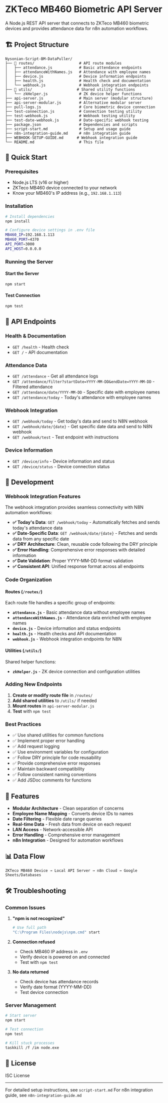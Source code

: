 # ZKTeco MB460 Biometric API Server

A Node.js REST API server that connects to ZKTeco MB460 biometric devices and provides attendance data for n8n automation workflows.

## 🏗️ Project Structure

```
Nysonian-Script-BM-DataPuller/
├── 📁 routes/                    # API route modules
│   ├── attendance.js            # Basic attendance endpoints
│   ├── attendanceWithNames.js   # Attendance with employee names
│   ├── device.js                # Device information endpoints
│   ├── health.js                # Health check and documentation
│   └── webhook.js               # Webhook integration endpoints
├── 📁 utils/                    # Shared utility functions
│   └── zkHelper.js              # ZK device helper functions
├── api-server.js                # Main server (modular structure)
├── api-server-modular.js        # Alternative modular server
├── pull-logs.js                 # Core biometric device connection
├── test-connection.js           # Connection testing utility
├── test-webhook.js              # Webhook testing utility
├── test-date-webhook.js         # Date-specific webhook testing
├── package.json                 # Dependencies and scripts
├── script-start.md              # Setup and usage guide
├── n8n-integration-guide.md     # n8n integration guide
├── WEBHOOK-SETUP-GUIDE.md      # Webhook integration guide
└── README.md                    # This file
```

## 🚀 Quick Start

### Prerequisites
- Node.js LTS (v16 or higher)
- ZKTeco MB460 device connected to your network
- Know your MB460's IP address (e.g., `192.168.1.113`)

### Installation
```bash
# Install dependencies
npm install

# Configure device settings in .env file
MB460_IP=192.168.1.113
MB460_PORT=4370
API_PORT=3000
API_HOST=0.0.0.0
```

### Running the Server

#### Start the Server
```bash
npm start
```

#### Test Connection
```bash
npm test
```

## 📡 API Endpoints

### Health & Documentation
- `GET /health` - Health check
- `GET /` - API documentation

### Attendance Data
- `GET /attendance` - Get all attendance logs
- `GET /attendance/filter?startDate=YYYY-MM-DD&endDate=YYYY-MM-DD` - Filtered attendance
- `GET /attendance/date/YYYY-MM-DD` - Specific date with employee names
- `GET /attendance/today` - Today's attendance with employee names

### Webhook Integration
- `GET /webhook/today` - Get today's data and send to N8N webhook
- `GET /webhook/date/{date}` - Get specific date data and send to N8N webhook
- `GET /webhook/test` - Test endpoint with instructions

### Device Information
- `GET /device/info` - Device information and status
- `GET /device/status` - Device connection status

## 🔧 Development

### Webhook Integration Features

The webhook integration provides seamless connectivity with N8N automation workflows:

- **✅ Today's Data**: `GET /webhook/today` - Automatically fetches and sends today's attendance data
- **✅ Date-Specific Data**: `GET /webhook/date/{date}` - Fetches and sends data from any specific date
- **✅ DRY Architecture**: Clean, reusable code following the DRY principle
- **✅ Error Handling**: Comprehensive error responses with detailed information
- **✅ Date Validation**: Proper YYYY-MM-DD format validation
- **✅ Consistent API**: Unified response format across all endpoints

### Code Organization

#### Routes (`/routes/`)
Each route file handles a specific group of endpoints:
- **`attendance.js`** - Basic attendance data without employee names
- **`attendanceWithNames.js`** - Attendance data enriched with employee names
- **`device.js`** - Device information and status endpoints
- **`health.js`** - Health checks and API documentation
- **`webhook.js`** - Webhook integration endpoints for N8N

#### Utilities (`/utils/`)
Shared helper functions:
- **`zkHelper.js`** - ZK device connection and configuration utilities

### Adding New Endpoints

1. **Create or modify route file** in `/routes/`
2. **Add shared utilities** to `/utils/` if needed
3. **Mount routes** in `api-server-modular.js`
4. **Test** with `npm test`

### Best Practices

- ✅ Use shared utilities for common functions
- ✅ Implement proper error handling
- ✅ Add request logging
- ✅ Use environment variables for configuration
- ✅ Follow DRY principle for code reusability
- ✅ Provide comprehensive error responses
- ✅ Maintain backward compatibility
- ✅ Follow consistent naming conventions
- ✅ Add JSDoc comments for functions

## 🎯 Features

- **Modular Architecture** - Clean separation of concerns
- **Employee Name Mapping** - Converts device IDs to names
- **Date Filtering** - Flexible date range queries
- **Real-time Data** - Fresh data from device on each request
- **LAN Access** - Network-accessible API
- **Error Handling** - Comprehensive error management
- **n8n Integration** - Designed for automation workflows

## 📊 Data Flow

```
ZKTeco MB460 Device → Local API Server → n8n Cloud → Google Sheets/Databases
```

## 🛠️ Troubleshooting

### Common Issues

1. **"npm is not recognized"**
   ```bash
   # Use full path
   "C:\Program Files\nodejs\npm.cmd" start
   ```

2. **Connection refused**
   - Check MB460 IP address in `.env`
   - Verify device is powered on and connected
   - Test with `npm test`

3. **No data returned**
   - Check device has attendance records
   - Verify date format (YYYY-MM-DD)
   - Test device connection

### Server Management

```bash
# Start server
npm start

# Test connection
npm test

# Kill stuck processes
taskkill /f /im node.exe
```

## 📝 License

ISC License

---

For detailed setup instructions, see `script-start.md`
For n8n integration guide, see `n8n-integration-guide.md`
